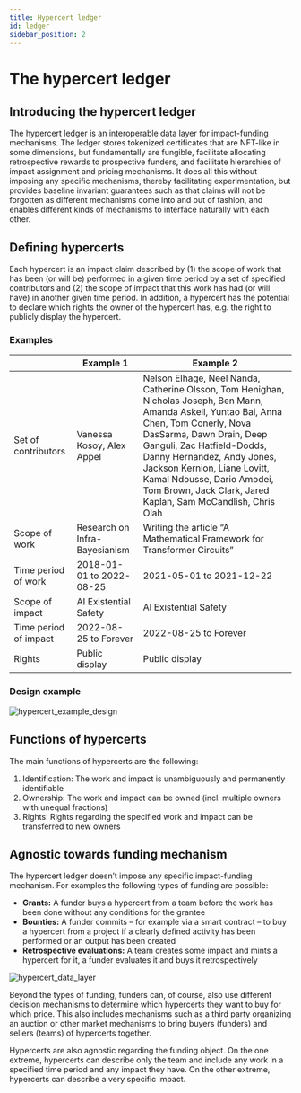 ```yaml
---
title: Hypercert ledger
id: ledger
sidebar_position: 2
---
```


# The hypercert ledger

## Introducing the hypercert ledger

The hypercert ledger is an interoperable data layer for impact-funding mechanisms. The ledger stores tokenized certificates that are NFT-like in some dimensions, but fundamentally are fungible, facilitate allocating retrospective rewards to prospective funders, and facilitate hierarchies of impact assignment and pricing mechanisms. It does all this without imposing any specific mechanisms, thereby facilitating experimentation, but provides baseline invariant guarantees such as that claims will not be forgotten as different mechanisms come into and out of fashion, and enables different kinds of mechanisms to interface naturally with each other.

## Defining hypercerts

Each hypercert is an impact claim described by (1) the scope of work that has been (or will be) performed in a given time period by a set of specified contributors and (2) the scope of impact that this work has had (or will have) in another given time period. In addition, a hypercert has the potential to declare which rights the owner of the hypercert has, e.g. the right to publicly display the hypercert.

### Examples

|                       | Example 1                     | Example 2                                                                                                                                                                                                                                                                                                                                                      |
|-----------------------|-------------------------------|----------------------------------------------------------------------------------------------------------------------------------------------------------------------------------------------------------------------------------------------------------------------------------------------------------------------------------------------------------------|
| Set of contributors   | Vanessa Kosoy, Alex Appel     | Nelson Elhage, Neel Nanda, Catherine Olsson, Tom Henighan, Nicholas Joseph, Ben Mann, Amanda Askell, Yuntao Bai, Anna Chen, Tom Conerly, Nova DasSarma, Dawn Drain, Deep Ganguli, Zac Hatfield-Dodds, Danny Hernandez, Andy Jones, Jackson Kernion, Liane Lovitt, Kamal Ndousse, Dario Amodei, Tom Brown, Jack Clark, Jared Kaplan, Sam McCandlish, Chris Olah |
| Scope of work         | Research on Infra-Bayesianism | Writing the article “A Mathematical Framework for Transformer Circuits”                                                                                                                                                                                                                                                                                        |
| Time period of work   | 2018-01-01 to 2022-08-25      | 2021-05-01 to 2021-12-22                                                                                                                                                                                                                                                                                                                                       |
| Scope of impact       | AI Existential Safety         | AI Existential Safety                                                                                                                                                                                                                                                                                                                                          |
| Time period of impact | 2022-08-25 to Forever         | 2022-08-25 to Forever                                                                                                                                                                                                                                                                                                                                          |
| Rights                | Public display                | Public display                                                                                                                                                                                                                                                                                                                                                 |
### Design example

![hypercert_example_design](https://raw.githubusercontent.com/protocol/hypercerts-docs/main/static/img/hypercert_example.png)

## Functions of hypercerts

The main functions of hypercerts are the following:

1. Identification: The work and impact is unambiguously and permanently identifiable
2. Ownership: The work and impact can be owned (incl. multiple owners with unequal fractions)
3. Rights: Rights regarding the specified work and impact can be transferred to new owners

## Agnostic towards funding mechanism

The hypercert ledger doesn’t impose any specific impact-funding mechanism. For examples the following types of funding are possible:

- **Grants:** A funder buys a hypercert from a team before the work has been done without any conditions for the grantee
- **Bounties:** A funder commits – for example via a smart contract – to buy a hypercert from a project if a clearly defined activity has been performed or an output has been created
- **Retrospective evaluations:** A team creates some impact and mints a hypercert for it, a funder evaluates it and buys it retrospectively

![hypercert_data_layer](https://raw.githubusercontent.com/protocol/hypercerts-docs/main/static/img/hypercert_data_layer.png)

Beyond the types of funding, funders can, of course, also use different decision mechanisms to determine which hypercerts they want to buy for which price. This also includes mechanisms such as a third party organizing an auction or other market mechanisms to bring buyers (funders) and sellers (teams) of hypercerts together.

Hypercerts are also agnostic regarding the funding object. On the one extreme, hypercerts can describe only the team and include any work in a specified time period and any impact they have. On the other extreme, hypercerts can describe a very specific impact.
